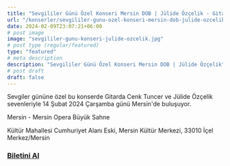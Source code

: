 ```yaml
---
title: "Sevgililer Günü Özel Konseri Mersin DOB | Jülide Özçelik - Gitarda Cenk Tuncer"
url: "/konserler/sevgililer-gunu-ozel-konseri-mersin-dob-julide-ozcelik"
date: 2024-02-09T23:07:21+06:00
# post image
image: "sevgililer-gunu-konseri-julide-ozcelik.jpg"
# post type (regular/featured)
type: "featured"
# meta description
description: "Sevgililer Günü Özel Konseri Mersin DOB | Jülide Özçelik"
# post draft
draft: false
---
```



Sevgiler gününe özel bu konserde Gitarda Cenk Tuncer ve Jülide Özçelik sevenleriyle 14 Şubat 2024 Çarşamba günü Mersin'de buluşuyor.

Mersin - Mersin Opera Büyük Sahne

Kültür Mahallesi Cumhuriyet Alanı Eski, Mersin Kültür Merkezi, 33010 İçel Merkez/Mersin

### [**Biletini Al**](https://biletinial.com/tr-tr/opera-bale/sevgililer-gunu-ozel-konseri-mersin-dob)
